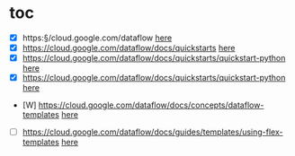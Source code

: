 # toc 
- [X] https:§/cloud.google.com/dataflow [here](./https:§§cloud.google.com§dataflow/readme.md)
- [X] https://cloud.google.com/dataflow/docs/quickstarts  [here](./https:§§cloud.google.com§dataflow§docs§quickstarts/readme.md)
- [X] https://cloud.google.com/dataflow/docs/quickstarts/quickstart-python  [here](./https:§§cloud.google.com§dataflow§docs§quickstarts§quickstart-python/readme.md)
- [X] https://cloud.google.com/dataflow/docs/quickstarts/quickstart-python  [here](./https:§§cloud.google.com§dataflow§docs§quickstarts§quickstart-python/readme.md)
- [W] https://cloud.google.com/dataflow/docs/concepts/dataflow-templates  [here](./https:§§cloud.google.com§dataflow§docs§concepts§dataflow-templates/readme.md)
- [ ] https://cloud.google.com/dataflow/docs/guides/templates/using-flex-templates [here](./https:§§cloud.google.com§dataflow§docs§guides§templates§using-flex-templates/readme.md)